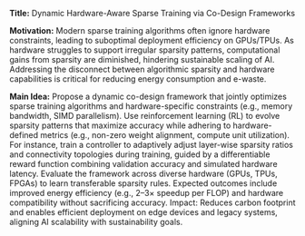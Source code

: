 **Title:** Dynamic Hardware-Aware Sparse Training via Co-Design Frameworks  

**Motivation:** Modern sparse training algorithms often ignore hardware constraints, leading to suboptimal deployment efficiency on GPUs/TPUs. As hardware struggles to support irregular sparsity patterns, computational gains from sparsity are diminished, hindering sustainable scaling of AI. Addressing the disconnect between algorithmic sparsity and hardware capabilities is critical for reducing energy consumption and e-waste.  

**Main Idea:** Propose a dynamic co-design framework that jointly optimizes sparse training algorithms and hardware-specific constraints (e.g., memory bandwidth, SIMD parallelism). Use reinforcement learning (RL) to evolve sparsity patterns that maximize accuracy while adhering to hardware-defined metrics (e.g., non-zero weight alignment, compute unit utilization). For instance, train a controller to adaptively adjust layer-wise sparsity ratios and connectivity topologies during training, guided by a differentiable reward function combining validation accuracy and simulated hardware latency. Evaluate the framework across diverse hardware (GPUs, TPUs, FPGAs) to learn transferable sparsity rules. Expected outcomes include improved energy efficiency (e.g., 2–3× speedup per FLOP) and hardware compatibility without sacrificing accuracy. Impact: Reduces carbon footprint and enables efficient deployment on edge devices and legacy systems, aligning AI scalability with sustainability goals.